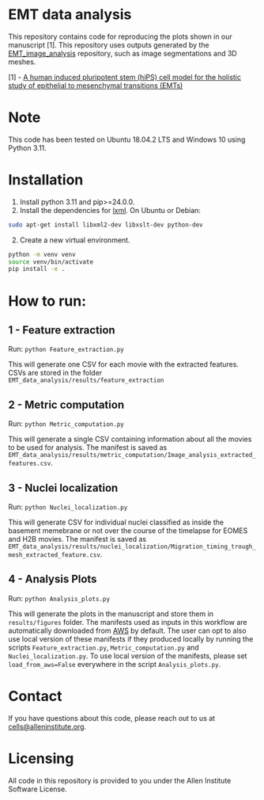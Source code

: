 # EMT data analysis
This repository contains code for reproducing the plots shown in our manuscript [1]. This repository uses outputs generated by the [EMT_image_analysis](https://github.com/AllenCell/EMT_image_analysis) repository, such as image segmentations and 3D meshes.

[1] - [A human induced pluripotent stem (hiPS) cell model for the holistic study of epithelial to mesenchymal transitions (EMTs)](https://www.biorxiv.org/content/10.1101/2024.08.16.608353v1)

# Note
This code has been tested on Ubuntu 18.04.2 LTS and Windows 10 using Python 3.11.

# Installation
1. Install python 3.11 and pip>=24.0.0.
2. Install the dependencies for [lxml](https://lxml.de/installation.html).
On Ubuntu or Debian:
```bash
sudo apt-get install libxml2-dev libxslt-dev python-dev
```
2. Create a new virtual environment.
```bash
python -m venv venv
source venv/bin/activate
pip install -e .
```

# How to run:

## 1 - Feature extraction

Run: `python Feature_extraction.py`

This will generate one CSV for each movie with the extracted features. CSVs are stored in the folder `EMT_data_analysis/results/feature_extraction`

## 2 - Metric computation

Run: `python Metric_computation.py`

This will generate a single CSV containing information about all the movies to be used for analysis. The manifest is saved as `EMT_data_analysis/results/metric_computation/Image_analysis_extracted_features.csv`.

## 3 - Nuclei localization

Run: `python Nuclei_localization.py`

This will generate CSV for individual nuclei classified as inside the basement memebrane or not over the course of the timelapse for EOMES and H2B movies. The manifest is saved as `EMT_data_analysis/results/nuclei_localization/Migration_timing_trough_mesh_extracted_feature.csv`.

## 4 - Analysis Plots

Run: `python Analysis_plots.py`

This will generate the plots in the manuscript and store them in `results/figures` folder. The manifests used as inputs in this workflow are automatically downloaded from [AWS](https://open.quiltdata.com/b/allencell/tree/aics/emt_timelapse_dataset/manifests/) by default. The user can opt to also use local version of these manifests if they produced locally by running the scripts `Feature_extraction.py`, `Metric_computation.py` and `Nuclei_localization.py`. To use local version of the manifests, please set `load_from_aws=False` everywhere in the script `Analysis_plots.py`.

# Contact
If you have questions about this code, please reach out to us at cells@alleninstitute.org.

# Licensing
All code in this repository is provided to you under the Allen Institute Software License.
